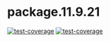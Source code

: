 # package.11.9.21

  <!-- badges: start -->
 [![test-coverage](https://github.com/biostat625/package.11.9.21/workflows/test-coverage/badge.svg)](https://github.com/biostat625/package.11.9.21/actions)
  [![test-coverage](https://github.com/biostat625/package.11.9.21/workflows/test-coverage/badge.svg)](https://github.com/biostat625/package.11.9.21/actions)
  <!-- badges: end -->
